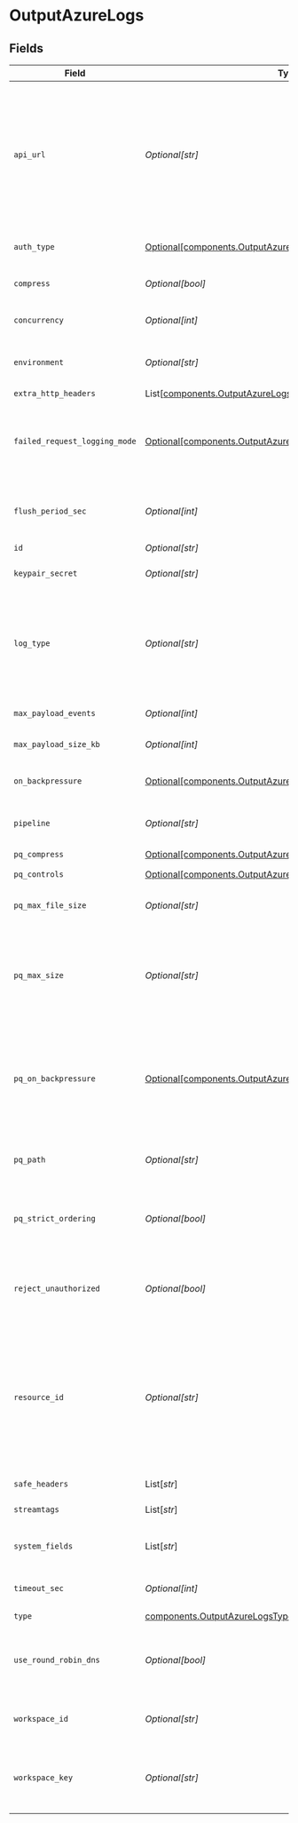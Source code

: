 # OutputAzureLogs


## Fields

| Field                                                                                                                                                                                                                                                                                                                           | Type                                                                                                                                                                                                                                                                                                                            | Required                                                                                                                                                                                                                                                                                                                        | Description                                                                                                                                                                                                                                                                                                                     |
| ------------------------------------------------------------------------------------------------------------------------------------------------------------------------------------------------------------------------------------------------------------------------------------------------------------------------------- | ------------------------------------------------------------------------------------------------------------------------------------------------------------------------------------------------------------------------------------------------------------------------------------------------------------------------------- | ------------------------------------------------------------------------------------------------------------------------------------------------------------------------------------------------------------------------------------------------------------------------------------------------------------------------------- | ------------------------------------------------------------------------------------------------------------------------------------------------------------------------------------------------------------------------------------------------------------------------------------------------------------------------------- |
| `api_url`                                                                                                                                                                                                                                                                                                                       | *Optional[str]*                                                                                                                                                                                                                                                                                                                 | :heavy_minus_sign:                                                                                                                                                                                                                                                                                                              | Enter the DNS name of the Log API endpoint that sends log data to a Log Analytics workspace in Azure Monitor. Defaults to .ods.opinsights.azure.com. @{product} will add a prefix and suffix around this DNS name to construct a URI in this format: <https://<Workspace_ID><your_DNS_name>/api/logs?api-version=<API version>. |
| `auth_type`                                                                                                                                                                                                                                                                                                                     | [Optional[components.OutputAzureLogsAuthenticationMethod]](../../models/components/outputazurelogsauthenticationmethod.md)                                                                                                                                                                                                      | :heavy_minus_sign:                                                                                                                                                                                                                                                                                                              | Enter workspace ID and workspace key directly, or select a stored secret                                                                                                                                                                                                                                                        |
| `compress`                                                                                                                                                                                                                                                                                                                      | *Optional[bool]*                                                                                                                                                                                                                                                                                                                | :heavy_minus_sign:                                                                                                                                                                                                                                                                                                              | Whether to compress the payload body before sending.                                                                                                                                                                                                                                                                            |
| `concurrency`                                                                                                                                                                                                                                                                                                                   | *Optional[int]*                                                                                                                                                                                                                                                                                                                 | :heavy_minus_sign:                                                                                                                                                                                                                                                                                                              | Maximum number of ongoing requests before blocking.                                                                                                                                                                                                                                                                             |
| `environment`                                                                                                                                                                                                                                                                                                                   | *Optional[str]*                                                                                                                                                                                                                                                                                                                 | :heavy_minus_sign:                                                                                                                                                                                                                                                                                                              | Optionally, enable this config only on a specified Git branch. If empty, will be enabled everywhere.                                                                                                                                                                                                                            |
| `extra_http_headers`                                                                                                                                                                                                                                                                                                            | List[[components.OutputAzureLogsExtraHTTPHeaders](../../models/components/outputazurelogsextrahttpheaders.md)]                                                                                                                                                                                                                  | :heavy_minus_sign:                                                                                                                                                                                                                                                                                                              | Headers to add to all events.                                                                                                                                                                                                                                                                                                   |
| `failed_request_logging_mode`                                                                                                                                                                                                                                                                                                   | [Optional[components.OutputAzureLogsFailedRequestLoggingMode]](../../models/components/outputazurelogsfailedrequestloggingmode.md)                                                                                                                                                                                              | :heavy_minus_sign:                                                                                                                                                                                                                                                                                                              | Determines which data should be logged when a request fails. Defaults to None.  All headers are redacted by default, except those listed under `Safe Headers`.                                                                                                                                                                  |
| `flush_period_sec`                                                                                                                                                                                                                                                                                                              | *Optional[int]*                                                                                                                                                                                                                                                                                                                 | :heavy_minus_sign:                                                                                                                                                                                                                                                                                                              | Maximum time between requests. Small values could cause the payload size to be smaller than the configured Max body size.                                                                                                                                                                                                       |
| `id`                                                                                                                                                                                                                                                                                                                            | *Optional[str]*                                                                                                                                                                                                                                                                                                                 | :heavy_minus_sign:                                                                                                                                                                                                                                                                                                              | Unique ID for this output                                                                                                                                                                                                                                                                                                       |
| `keypair_secret`                                                                                                                                                                                                                                                                                                                | *Optional[str]*                                                                                                                                                                                                                                                                                                                 | :heavy_minus_sign:                                                                                                                                                                                                                                                                                                              | Select (or create) a stored secret that references your access key and secret key.                                                                                                                                                                                                                                              |
| `log_type`                                                                                                                                                                                                                                                                                                                      | *Optional[str]*                                                                                                                                                                                                                                                                                                                 | :heavy_minus_sign:                                                                                                                                                                                                                                                                                                              | The Log Type of events sent to this LogAnalytics workspace. Defaults to `Cribl`. Use only letters, numbers, and `_` characters, and can't exceed 100 characters. Can be overwritten by event field __logType.                                                                                                                   |
| `max_payload_events`                                                                                                                                                                                                                                                                                                            | *Optional[int]*                                                                                                                                                                                                                                                                                                                 | :heavy_minus_sign:                                                                                                                                                                                                                                                                                                              | Max number of events to include in the request body. Default is 0 (unlimited).                                                                                                                                                                                                                                                  |
| `max_payload_size_kb`                                                                                                                                                                                                                                                                                                           | *Optional[int]*                                                                                                                                                                                                                                                                                                                 | :heavy_minus_sign:                                                                                                                                                                                                                                                                                                              | Maximum size, in KB, of the request body.                                                                                                                                                                                                                                                                                       |
| `on_backpressure`                                                                                                                                                                                                                                                                                                               | [Optional[components.OutputAzureLogsBackpressureBehavior]](../../models/components/outputazurelogsbackpressurebehavior.md)                                                                                                                                                                                                      | :heavy_minus_sign:                                                                                                                                                                                                                                                                                                              | Whether to block, drop, or queue events when all receivers are exerting backpressure.                                                                                                                                                                                                                                           |
| `pipeline`                                                                                                                                                                                                                                                                                                                      | *Optional[str]*                                                                                                                                                                                                                                                                                                                 | :heavy_minus_sign:                                                                                                                                                                                                                                                                                                              | Pipeline to process data before sending out to this output.                                                                                                                                                                                                                                                                     |
| `pq_compress`                                                                                                                                                                                                                                                                                                                   | [Optional[components.OutputAzureLogsCompression]](../../models/components/outputazurelogscompression.md)                                                                                                                                                                                                                        | :heavy_minus_sign:                                                                                                                                                                                                                                                                                                              | Codec to use to compress the persisted data.                                                                                                                                                                                                                                                                                    |
| `pq_controls`                                                                                                                                                                                                                                                                                                                   | [Optional[components.OutputAzureLogsPqControls]](../../models/components/outputazurelogspqcontrols.md)                                                                                                                                                                                                                          | :heavy_minus_sign:                                                                                                                                                                                                                                                                                                              | N/A                                                                                                                                                                                                                                                                                                                             |
| `pq_max_file_size`                                                                                                                                                                                                                                                                                                              | *Optional[str]*                                                                                                                                                                                                                                                                                                                 | :heavy_minus_sign:                                                                                                                                                                                                                                                                                                              | The maximum size to store in each queue file before closing and optionally compressing (KB, MB, etc.).                                                                                                                                                                                                                          |
| `pq_max_size`                                                                                                                                                                                                                                                                                                                   | *Optional[str]*                                                                                                                                                                                                                                                                                                                 | :heavy_minus_sign:                                                                                                                                                                                                                                                                                                              | The maximum amount of disk space the queue is allowed to consume. Once reached, the system stops queueing and applies the fallback Queue-full behavior. Enter a numeral with units of KB, MB, etc.                                                                                                                              |
| `pq_on_backpressure`                                                                                                                                                                                                                                                                                                            | [Optional[components.OutputAzureLogsQueueFullBehavior]](../../models/components/outputazurelogsqueuefullbehavior.md)                                                                                                                                                                                                            | :heavy_minus_sign:                                                                                                                                                                                                                                                                                                              | Whether to block or drop events when the queue is exerting backpressure (full capacity or low disk). 'Block' is the same behavior as non-PQ blocking. 'Drop new data' throws away incoming data, while leaving the contents of the PQ unchanged.                                                                                |
| `pq_path`                                                                                                                                                                                                                                                                                                                       | *Optional[str]*                                                                                                                                                                                                                                                                                                                 | :heavy_minus_sign:                                                                                                                                                                                                                                                                                                              | The location for the persistent queue files. To this field's value, the system will append: /<worker-id>/<output-id>.                                                                                                                                                                                                           |
| `pq_strict_ordering`                                                                                                                                                                                                                                                                                                            | *Optional[bool]*                                                                                                                                                                                                                                                                                                                | :heavy_minus_sign:                                                                                                                                                                                                                                                                                                              | Toggle this off to forward new events to receiver(s) before queue is flushed. Otherwise, default drain behavior is FIFO (first in, first out).                                                                                                                                                                                  |
| `reject_unauthorized`                                                                                                                                                                                                                                                                                                           | *Optional[bool]*                                                                                                                                                                                                                                                                                                                | :heavy_minus_sign:                                                                                                                                                                                                                                                                                                              | Reject certs that are not authorized by a CA in the CA certificate path, or by another trusted CA (e.g., the system's CA). Defaults to Yes.                                                                                                                                                                                     |
| `resource_id`                                                                                                                                                                                                                                                                                                                   | *Optional[str]*                                                                                                                                                                                                                                                                                                                 | :heavy_minus_sign:                                                                                                                                                                                                                                                                                                              | Optional Resource ID of the Azure resource to associate the data with. Can be overridden by the __resourceId event field. This ID populates the _ResourceId property, allowing the data to be included in resource-centric queries. If the ID is neither specified nor overridden, resource-centric queries will omit the data. |
| `safe_headers`                                                                                                                                                                                                                                                                                                                  | List[*str*]                                                                                                                                                                                                                                                                                                                     | :heavy_minus_sign:                                                                                                                                                                                                                                                                                                              | List of headers that are safe to log in plain text.                                                                                                                                                                                                                                                                             |
| `streamtags`                                                                                                                                                                                                                                                                                                                    | List[*str*]                                                                                                                                                                                                                                                                                                                     | :heavy_minus_sign:                                                                                                                                                                                                                                                                                                              | Add tags for filtering and grouping in @{product}.                                                                                                                                                                                                                                                                              |
| `system_fields`                                                                                                                                                                                                                                                                                                                 | List[*str*]                                                                                                                                                                                                                                                                                                                     | :heavy_minus_sign:                                                                                                                                                                                                                                                                                                              | Set of fields to automatically add to events using this output. E.g.: cribl_pipe, c*. Wildcards supported.                                                                                                                                                                                                                      |
| `timeout_sec`                                                                                                                                                                                                                                                                                                                   | *Optional[int]*                                                                                                                                                                                                                                                                                                                 | :heavy_minus_sign:                                                                                                                                                                                                                                                                                                              | Amount of time, in seconds, to wait for a request to complete before aborting it.                                                                                                                                                                                                                                               |
| `type`                                                                                                                                                                                                                                                                                                                          | [components.OutputAzureLogsType](../../models/components/outputazurelogstype.md)                                                                                                                                                                                                                                                | :heavy_check_mark:                                                                                                                                                                                                                                                                                                              | N/A                                                                                                                                                                                                                                                                                                                             |
| `use_round_robin_dns`                                                                                                                                                                                                                                                                                                           | *Optional[bool]*                                                                                                                                                                                                                                                                                                                | :heavy_minus_sign:                                                                                                                                                                                                                                                                                                              | Enable to use round-robin DNS lookup. When a DNS server returns multiple addresses, this will cause Stream to cycle through them in the order returned.                                                                                                                                                                         |
| `workspace_id`                                                                                                                                                                                                                                                                                                                  | *Optional[str]*                                                                                                                                                                                                                                                                                                                 | :heavy_minus_sign:                                                                                                                                                                                                                                                                                                              | Azure Log Analytics Workspace ID. See Azure Dashboard Workspace > Advanced settings.                                                                                                                                                                                                                                            |
| `workspace_key`                                                                                                                                                                                                                                                                                                                 | *Optional[str]*                                                                                                                                                                                                                                                                                                                 | :heavy_minus_sign:                                                                                                                                                                                                                                                                                                              | Azure Log Analytics Workspace Primary or Secondary Shared Key. See Azure Dashboard Workspace > Advanced settings.                                                                                                                                                                                                               |